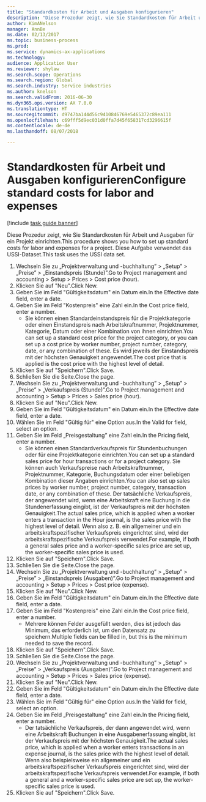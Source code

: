 ```yaml
--- 
title: "Standardkosten für Arbeit und Ausgaben konfigurieren"
description: "Diese Prozedur zeigt, wie Sie Standardkosten für Arbeit und Ausgaben für ein Projekt einrichten."
author: KimANelson
manager: AnnBe
ms.date: 02/13/2017
ms.topic: business-process
ms.prod: 
ms.service: dynamics-ax-applications
ms.technology: 
audience: Application User
ms.reviewer: shylaw
ms.search.scope: Operations
ms.search.region: Global
ms.search.industry: Service industries
ms.author: knelson
ms.search.validFrom: 2016-06-30
ms.dyn365.ops.version: AX 7.0.0
ms.translationtype: HT
ms.sourcegitcommit: d9747ba144d56c9410846769e5465372c89ea111
ms.openlocfilehash: c69fff5d9ec031d0ffa7d45f658317cd3296615f
ms.contentlocale: de-de
ms.lasthandoff: 08/07/2018

---
```

# <a name="configure-standard-costs-for-labor-and-expenses"></a><span data-ttu-id="89345-103">Standardkosten für Arbeit und Ausgaben konfigurieren</span><span class="sxs-lookup"><span data-stu-id="89345-103">Configure standard costs for labor and expenses</span></span>

[!include [task guide banner](../../includes/task-guide-banner.md)]

<span data-ttu-id="89345-104">Diese Prozedur zeigt, wie Sie Standardkosten für Arbeit und Ausgaben für ein Projekt einrichten.</span><span class="sxs-lookup"><span data-stu-id="89345-104">This procedure shows you how to set up standard costs for labor and expenses for a project.</span></span> <span data-ttu-id="89345-105">Diese Aufgabe verwendet das USSI-Dataset.</span><span class="sxs-lookup"><span data-stu-id="89345-105">This task uses the USSI data set.</span></span>

1. <span data-ttu-id="89345-106">Wechseln Sie zu „Projektverwaltung und -buchhaltung” > „Setup” > „Preise” > „Einstandspreis (Stunde)”.</span><span class="sxs-lookup"><span data-stu-id="89345-106">Go to Project management and accounting > Setup > Prices > Cost price (hour).</span></span>
2. <span data-ttu-id="89345-107">Klicken Sie auf "Neu".</span><span class="sxs-lookup"><span data-stu-id="89345-107">Click New.</span></span>
3. <span data-ttu-id="89345-108">Geben Sie im Feld "Gültigkeitsdatum" ein Datum ein.</span><span class="sxs-lookup"><span data-stu-id="89345-108">In the Effective date field, enter a date.</span></span>
4. <span data-ttu-id="89345-109">Geben Sie im Feld "Kostenpreis" eine Zahl ein.</span><span class="sxs-lookup"><span data-stu-id="89345-109">In the Cost price field, enter a number.</span></span>
    * <span data-ttu-id="89345-110">Sie können einen Standardeinstandspreis für die Projektkategorie oder einen Einstandspreis nach Arbeitskraftnummer, Projektnummer, Kategorie, Datum oder einer Kombination von ihnen einrichten.</span><span class="sxs-lookup"><span data-stu-id="89345-110">You can set up a standard cost price for the project category, or you can set up a cost price by worker number, project number, category, date, or any combination of these.</span></span> <span data-ttu-id="89345-111">Es wird jeweils der Einstandspreis mit der höchsten Genauigkeit angewendet.</span><span class="sxs-lookup"><span data-stu-id="89345-111">The cost price that is applied is the cost price with the highest level of detail.</span></span>  
5. <span data-ttu-id="89345-112">Klicken Sie auf "Speichern".</span><span class="sxs-lookup"><span data-stu-id="89345-112">Click Save.</span></span>
6. <span data-ttu-id="89345-113">Schließen Sie die Seite.</span><span class="sxs-lookup"><span data-stu-id="89345-113">Close the page.</span></span>
7. <span data-ttu-id="89345-114">Wechseln Sie zu „Projektverwaltung und -buchhaltung” > „Setup” > „Preise” > „Verkaufspreis (Stunde)”.</span><span class="sxs-lookup"><span data-stu-id="89345-114">Go to Project management and accounting > Setup > Prices > Sales price (hour).</span></span>
8. <span data-ttu-id="89345-115">Klicken Sie auf "Neu".</span><span class="sxs-lookup"><span data-stu-id="89345-115">Click New.</span></span>
9. <span data-ttu-id="89345-116">Geben Sie im Feld "Gültigkeitsdatum" ein Datum ein.</span><span class="sxs-lookup"><span data-stu-id="89345-116">In the Effective date field, enter a date.</span></span>
10. <span data-ttu-id="89345-117">Wählen Sie im Feld "Gültig für" eine Option aus.</span><span class="sxs-lookup"><span data-stu-id="89345-117">In the Valid for field, select an option.</span></span>
11. <span data-ttu-id="89345-118">Geben Sie im Feld „Preisgestaltung” eine Zahl ein.</span><span class="sxs-lookup"><span data-stu-id="89345-118">In the Pricing field, enter a number.</span></span>
    * <span data-ttu-id="89345-119">Sie können einen Standardverkaufspreis für Stundenbuchungen oder für eine Projektkategorie einrichten.</span><span class="sxs-lookup"><span data-stu-id="89345-119">You can set up a standard sales price for hour transactions or for a project category.</span></span> <span data-ttu-id="89345-120">Sie können auch Verkaufspreise nach Arbeitskraftnummer, Projektnummer, Kategorie, Buchungsdatum oder einer beliebigen Kombination dieser Angaben einrichten.</span><span class="sxs-lookup"><span data-stu-id="89345-120">You can also set up sales prices by worker number, project number, category, transaction date, or any combination of these.</span></span> <span data-ttu-id="89345-121">Der tatsächliche Verkaufspreis, der angewendet wird, wenn eine Arbeitskraft eine Buchung in die Stundenerfassung eingibt, ist der Verkaufspreis mit der höchsten Genauigkeit.</span><span class="sxs-lookup"><span data-stu-id="89345-121">The actual sales price, which is applied when a worker enters a transaction in the Hour journal, is the sales price with the highest level of detail.</span></span> <span data-ttu-id="89345-122">Wenn also z. B. ein allgemeiner und ein arbeitskraftspezifischer Verkaufspreis eingerichtet sind, wird der arbeitskraftspezifische Verkaufspreis verwendet.</span><span class="sxs-lookup"><span data-stu-id="89345-122">For example, if both a general sales price and a worker-specific sales price are set up, the worker-specific sales price is used.</span></span>  
12. <span data-ttu-id="89345-123">Klicken Sie auf "Speichern".</span><span class="sxs-lookup"><span data-stu-id="89345-123">Click Save.</span></span>
13. <span data-ttu-id="89345-124">Schließen Sie die Seite.</span><span class="sxs-lookup"><span data-stu-id="89345-124">Close the page.</span></span>
14. <span data-ttu-id="89345-125">Wechseln Sie zu „Projektverwaltung und -buchhaltung” > „Setup” > „Preise” > „Einstandspreis (Ausgaben)”.</span><span class="sxs-lookup"><span data-stu-id="89345-125">Go to Project management and accounting > Setup > Prices > Cost price (expense).</span></span>
15. <span data-ttu-id="89345-126">Klicken Sie auf "Neu".</span><span class="sxs-lookup"><span data-stu-id="89345-126">Click New.</span></span>
16. <span data-ttu-id="89345-127">Geben Sie im Feld "Gültigkeitsdatum" ein Datum ein.</span><span class="sxs-lookup"><span data-stu-id="89345-127">In the Effective date field, enter a date.</span></span>
17. <span data-ttu-id="89345-128">Geben Sie im Feld "Kostenpreis" eine Zahl ein.</span><span class="sxs-lookup"><span data-stu-id="89345-128">In the Cost price field, enter a number.</span></span>
    * <span data-ttu-id="89345-129">Mehrere können Felder ausgefüllt werden, dies ist jedoch das Minimum, das erforderlich ist, um den Datensatz zu speichern.</span><span class="sxs-lookup"><span data-stu-id="89345-129">Multiple fields can be filled in, but this is the minimum needed to save the record.</span></span>  
18. <span data-ttu-id="89345-130">Klicken Sie auf "Speichern".</span><span class="sxs-lookup"><span data-stu-id="89345-130">Click Save.</span></span>
19. <span data-ttu-id="89345-131">Schließen Sie die Seite.</span><span class="sxs-lookup"><span data-stu-id="89345-131">Close the page.</span></span>
20. <span data-ttu-id="89345-132">Wechseln Sie zu „Projektverwaltung und -buchhaltung” > „Setup” > „Preise” > „Verkaufspreis (Ausgaben)”.</span><span class="sxs-lookup"><span data-stu-id="89345-132">Go to Project management and accounting > Setup > Prices > Sales price (expense).</span></span>
21. <span data-ttu-id="89345-133">Klicken Sie auf "Neu".</span><span class="sxs-lookup"><span data-stu-id="89345-133">Click New.</span></span>
22. <span data-ttu-id="89345-134">Geben Sie im Feld "Gültigkeitsdatum" ein Datum ein.</span><span class="sxs-lookup"><span data-stu-id="89345-134">In the Effective date field, enter a date.</span></span>
23. <span data-ttu-id="89345-135">Wählen Sie im Feld "Gültig für" eine Option aus.</span><span class="sxs-lookup"><span data-stu-id="89345-135">In the Valid for field, select an option.</span></span>
24. <span data-ttu-id="89345-136">Geben Sie im Feld „Preisgestaltung” eine Zahl ein.</span><span class="sxs-lookup"><span data-stu-id="89345-136">In the Pricing field, enter a number.</span></span>
    * <span data-ttu-id="89345-137">Der tatsächliche Verkaufspreis, der dann angewendet wird, wenn eine Arbeitskraft Buchungen in eine Ausgabenerfassung eingibt, ist der Verkaufspreis mit der höchsten Genauigkeit.</span><span class="sxs-lookup"><span data-stu-id="89345-137">The actual sales price, which is applied when a worker enters transactions in an expense journal, is the sales price with the highest level of detail.</span></span> <span data-ttu-id="89345-138">Wenn also beispielsweise ein allgemeiner und ein arbeitskraftspezifischer Verkaufspreis eingerichtet sind, wird der arbeitskraftspezifische Verkaufspreis verwendet.</span><span class="sxs-lookup"><span data-stu-id="89345-138">For example, if both a general and a worker-specific sales price are set up, the worker-specific sales price is used.</span></span>  
25. <span data-ttu-id="89345-139">Klicken Sie auf "Speichern".</span><span class="sxs-lookup"><span data-stu-id="89345-139">Click Save.</span></span>


